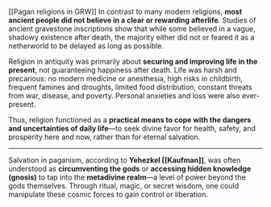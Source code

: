 [[Pagan religions in GRW]]
In contrast to many modern religions, **most ancient people did not believe in a clear or rewarding afterlife**. Studies of ancient gravestone inscriptions show that while some believed in a vague, shadowy existence after death, the majority either did not or feared it as a netherworld to be delayed as long as possible.

Religion in antiquity was primarily about **securing and improving life in the present**, not guaranteeing happiness after death. Life was harsh and precarious: no modern medicine or anesthesia, high risks in childbirth, frequent famines and droughts, limited food distribution, constant threats from war, disease, and poverty. Personal anxieties and loss were also ever-present.

Thus, religion functioned as a **practical means to cope with the dangers and uncertainties of daily life**—to seek divine favor for health, safety, and prosperity here and now, rather than for eternal salvation.

---

Salvation in paganism, according to **Yehezkel [[Kaufman]]**, was often understood as **circumventing the gods** or **accessing hidden knowledge (gnosis)** to tap into the **metadivine realm**—a level of power beyond the gods themselves. Through ritual, magic, or secret wisdom, one could manipulate these cosmic forces to gain control or liberation.